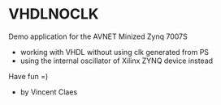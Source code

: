 # VHDLNOCLK

Demo application for the AVNET Minized Zynq 7007S
- working with VHDL without using clk generated from PS
- using the internal oscillator of Xilinx ZYNQ device instead

Have fun =)

- by Vincent Claes
